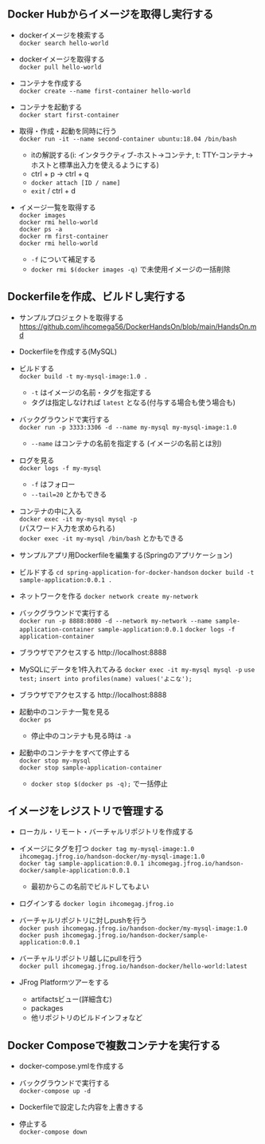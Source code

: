 ## Docker Hubからイメージを取得し実行する

- dockerイメージを検索する  
`docker search hello-world`
- dockerイメージを取得する  
`docker pull hello-world`
- コンテナを作成する  
`docker create --name first-container hello-world`
- コンテナを起動する  
`docker start first-container`

- 取得・作成・起動を同時に行う  
`docker run -it --name second-container ubuntu:18.04 /bin/bash`  
    - itの解説する(i: インタラクティブ-ホスト→コンテナ, t: TTY-コンテナ→ホストと標準出入力を使えるようにする)
    - ctrl + p -> ctrl + q
    - `docker attach [ID / name]`
    - `exit` / ctrl + d

- イメージ一覧を取得する  
`docker images`  
`docker rmi hello-world`  
`docker ps -a`  
`docker rm first-container`  
`docker rmi hello-world`  
    - `-f` について補足する
    - `docker rmi $(docker images -q)` で未使用イメージの一括削除

## Dockerfileを作成、ビルドし実行する

- サンプルプロジェクトを取得する  
https://github.com/ihcomega56/DockerHandsOn/blob/main/HandsOn.md

- Dockerfileを作成する(MySQL)

- ビルドする  
`docker build -t my-mysql-image:1.0 .`
    - `-t` はイメージの名前・タグを指定する
    - タグは指定しなければ `latest` となる(付与する場合も使う場合も)

- バックグラウンドで実行する  
`docker run -p 3333:3306 -d --name my-mysql my-mysql-image:1.0`
    - `--name` はコンテナの名前を指定する (イメージの名前とは別)

- ログを見る  
`docker logs -f my-mysql`
    - `-f` はフォロー
    - `--tail=20` とかもできる

- コンテナの中に入る  
`docker exec -it my-mysql mysql -p`  
(パスワード入力を求められる)  
`docker exec -it my-mysql /bin/bash` とかもできる  

- サンプルアプリ用Dockerfileを編集する(Springのアプリケーション)

- ビルドする
`cd spring-application-for-docker-handson`
`docker build -t sample-application:0.0.1 .`

- ネットワークを作る
`docker network create my-network`

- バックグラウンドで実行する  
`docker run -p 8888:8080 -d --network my-network --name sample-application-container sample-application:0.0.1`
`docker logs -f application-container`

- ブラウザでアクセスする
http://localhost:8888

- MySQLにデータを1件入れてみる
`docker exec -it my-mysql mysql -p`
`use test;`
`insert into profiles(name) values('よこな');`

- ブラウザでアクセスする
http://localhost:8888

- 起動中のコンテナ一覧を見る  
`docker ps`  
    - 停止中のコンテナも見る時は `-a`

- 起動中のコンテナをすべて停止する  
`docker stop my-mysql`  
`docker stop sample-application-container`
    - `docker stop $(docker ps -q);` で一括停止

## イメージをレジストリで管理する

- ローカル・リモート・バーチャルリポジトリを作成する

- イメージにタグを打つ
`docker tag my-mysql-image:1.0 ihcomegag.jfrog.io/handson-docker/my-mysql-image:1.0`  
`docker tag sample-application:0.0.1 ihcomegag.jfrog.io/handson-docker/sample-application:0.0.1`
    - 最初からこの名前でビルドしてもよい

- ログインする
`docker login ihcomegag.jfrog.io`

- バーチャルリポジトリに対しpushを行う  
`docker push ihcomegag.jfrog.io/handson-docker/my-mysql-image:1.0`
`docker push ihcomegag.jfrog.io/handson-docker/sample-application:0.0.1`

- バーチャルリポジトリ越しにpullを行う  
`docker pull ihcomegag.jfrog.io/handson-docker/hello-world:latest`

- JFrog Platformツアーをする
    - artifactsビュー(詳細含む)
    - packages
    - 他リポジトリのビルドインフォなど

## Docker Composeで複数コンテナを実行する

- docker-compose.ymlを作成する

- バックグラウンドで実行する  
`docker-compose up -d`

- Dockerfileで設定した内容を上書きする

- 停止する  
`docker-compose down`